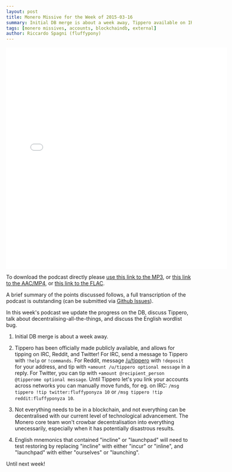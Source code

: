```yaml
---
layout: post
title: Monero Missive for the Week of 2015-03-16
summary: Initial DB merge is about a week away, Tippero available on IRC / Twitter / Reddit, English mnemonic bug
tags: [monero missives, accounts, blockchaindb, external]
author: Riccardo Spagni (fluffypony)
---
```


<div class="text-center"><iframe style="border: none" src="//html5-player.libsyn.com/embed/episode/id/3430948/height/360/width/640/theme/standard-mini/direction/no/autoplay/no/autonext/no/thumbnail/yes/preload/no/no_addthis/no/" height="600" width="600" scrolling="no"  allowfullscreen webkitallowfullscreen mozallowfullscreen oallowfullscreen msallowfullscreen></iframe></div>

To download the podcast directly please [use this link to the MP3](http://traffic.libsyn.com/monero/Monero_Missives_Podcast_for_the_week_of_2015-03-16.mp3), or [this link to the AAC/MP4](http://traffic.libsyn.com/monero/Monero_Missives_Podcast_for_the_week_of_2015-03-16.mp4), or [this link to the FLAC](http://traffic.libsyn.com/monero/Monero_Missives_Podcast_for_the_week_of_2015-03-16.flac).

A brief summary of the points discussed follows, a full transcription of the podcast is outstanding (can be submitted via [Github Issues](https://github.com/monero-project/monero-site/issues)).

In this week's podcast we update the progress on the DB, discuss Tippero, talk about decentralising-all-the-things, and discuss the English wordlist bug.

1. Initial DB merge is about a week away.

2. Tippero has been officially made publicly available, and allows for tipping on IRC, Reddit, and Twitter! For IRC, send a message to Tippero with ```!help``` or ```!commands```. For Reddit, message [/u/tippero](https://reddit.com/user/tippero) with ```!deposit``` for your address, and tip with ```+amount /u/tippero optional message``` in a reply. For Twitter, you can tip with ```+amount @recipient_person @tipperome optional message```. Until Tippero let's you link your accounts across networks you can manually move funds, for eg. on IRC: ```/msg tippero !tip twitter:fluffyponyza 10``` or ```/msg tippero !tip reddit:fluffyponyza 10```.

3. Not everything needs to be in a blockchain, and not everything can be decentralised with our current level of technological advancement. The Monero core team won't crowbar decentralisation into everything unecessarily, especially when it has potentially disastrous results.

4. English mnemonics that contained "incline" or "launchpad" will need to test restoring by replacing "incline" with either "incur" or "inline", and "launchpad" with either "ourselves" or "launching".

Until next week!